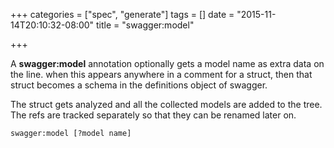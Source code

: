 +++
categories = ["spec", "generate"]
tags = []
date = "2015-11-14T20:10:32-08:00"
title = "swagger:model"

+++

A **swagger:model** annotation optionally gets a model name as extra data on the line.
when this appears anywhere in a comment for a struct, then that struct becomes a schema
in the definitions object of swagger.

The struct gets analyzed and all the collected models are added to the tree.
The refs are tracked separately so that they can be renamed later on.

```
swagger:model [?model name]
```

